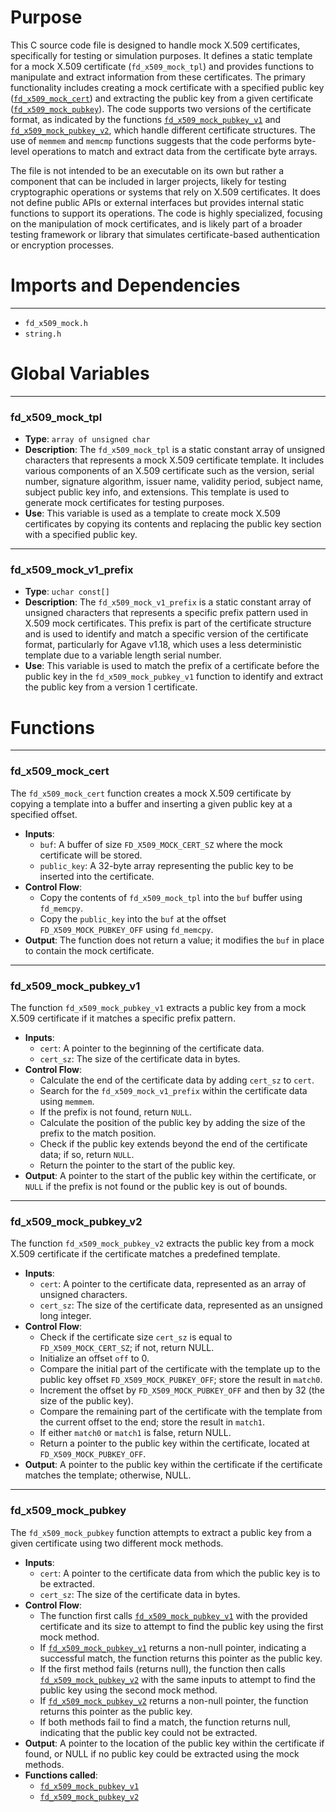 # Purpose
This C source code file is designed to handle mock X.509 certificates, specifically for testing or simulation purposes. It defines a static template for a mock X.509 certificate (`fd_x509_mock_tpl`) and provides functions to manipulate and extract information from these certificates. The primary functionality includes creating a mock certificate with a specified public key ([`fd_x509_mock_cert`](#fd_x509_mock_cert)) and extracting the public key from a given certificate ([`fd_x509_mock_pubkey`](#fd_x509_mock_pubkey)). The code supports two versions of the certificate format, as indicated by the functions [`fd_x509_mock_pubkey_v1`](#fd_x509_mock_pubkey_v1) and [`fd_x509_mock_pubkey_v2`](#fd_x509_mock_pubkey_v2), which handle different certificate structures. The use of `memmem` and `memcmp` functions suggests that the code performs byte-level operations to match and extract data from the certificate byte arrays.

The file is not intended to be an executable on its own but rather a component that can be included in larger projects, likely for testing cryptographic operations or systems that rely on X.509 certificates. It does not define public APIs or external interfaces but provides internal static functions to support its operations. The code is highly specialized, focusing on the manipulation of mock certificates, and is likely part of a broader testing framework or library that simulates certificate-based authentication or encryption processes.
# Imports and Dependencies

---
- `fd_x509_mock.h`
- `string.h`


# Global Variables

---
### fd\_x509\_mock\_tpl
- **Type**: `array of unsigned char`
- **Description**: The `fd_x509_mock_tpl` is a static constant array of unsigned characters that represents a mock X.509 certificate template. It includes various components of an X.509 certificate such as the version, serial number, signature algorithm, issuer name, validity period, subject name, subject public key info, and extensions. This template is used to generate mock certificates for testing purposes.
- **Use**: This variable is used as a template to create mock X.509 certificates by copying its contents and replacing the public key section with a specified public key.


---
### fd\_x509\_mock\_v1\_prefix
- **Type**: `uchar const[]`
- **Description**: The `fd_x509_mock_v1_prefix` is a static constant array of unsigned characters that represents a specific prefix pattern used in X.509 mock certificates. This prefix is part of the certificate structure and is used to identify and match a specific version of the certificate format, particularly for Agave v1.18, which uses a less deterministic template due to a variable length serial number.
- **Use**: This variable is used to match the prefix of a certificate before the public key in the `fd_x509_mock_pubkey_v1` function to identify and extract the public key from a version 1 certificate.


# Functions

---
### fd\_x509\_mock\_cert<!-- {{#callable:fd_x509_mock_cert}} -->
The `fd_x509_mock_cert` function creates a mock X.509 certificate by copying a template into a buffer and inserting a given public key at a specified offset.
- **Inputs**:
    - `buf`: A buffer of size `FD_X509_MOCK_CERT_SZ` where the mock certificate will be stored.
    - `public_key`: A 32-byte array representing the public key to be inserted into the certificate.
- **Control Flow**:
    - Copy the contents of `fd_x509_mock_tpl` into the `buf` buffer using `fd_memcpy`.
    - Copy the `public_key` into the `buf` at the offset `FD_X509_MOCK_PUBKEY_OFF` using `fd_memcpy`.
- **Output**: The function does not return a value; it modifies the `buf` in place to contain the mock certificate.


---
### fd\_x509\_mock\_pubkey\_v1<!-- {{#callable:fd_x509_mock_pubkey_v1}} -->
The function `fd_x509_mock_pubkey_v1` extracts a public key from a mock X.509 certificate if it matches a specific prefix pattern.
- **Inputs**:
    - `cert`: A pointer to the beginning of the certificate data.
    - `cert_sz`: The size of the certificate data in bytes.
- **Control Flow**:
    - Calculate the end of the certificate data by adding `cert_sz` to `cert`.
    - Search for the `fd_x509_mock_v1_prefix` within the certificate data using `memmem`.
    - If the prefix is not found, return `NULL`.
    - Calculate the position of the public key by adding the size of the prefix to the match position.
    - Check if the public key extends beyond the end of the certificate data; if so, return `NULL`.
    - Return the pointer to the start of the public key.
- **Output**: A pointer to the start of the public key within the certificate, or `NULL` if the prefix is not found or the public key is out of bounds.


---
### fd\_x509\_mock\_pubkey\_v2<!-- {{#callable:fd_x509_mock_pubkey_v2}} -->
The function `fd_x509_mock_pubkey_v2` extracts the public key from a mock X.509 certificate if the certificate matches a predefined template.
- **Inputs**:
    - `cert`: A pointer to the certificate data, represented as an array of unsigned characters.
    - `cert_sz`: The size of the certificate data, represented as an unsigned long integer.
- **Control Flow**:
    - Check if the certificate size `cert_sz` is equal to `FD_X509_MOCK_CERT_SZ`; if not, return NULL.
    - Initialize an offset `off` to 0.
    - Compare the initial part of the certificate with the template up to the public key offset `FD_X509_MOCK_PUBKEY_OFF`; store the result in `match0`.
    - Increment the offset by `FD_X509_MOCK_PUBKEY_OFF` and then by 32 (the size of the public key).
    - Compare the remaining part of the certificate with the template from the current offset to the end; store the result in `match1`.
    - If either `match0` or `match1` is false, return NULL.
    - Return a pointer to the public key within the certificate, located at `FD_X509_MOCK_PUBKEY_OFF`.
- **Output**: A pointer to the public key within the certificate if the certificate matches the template; otherwise, NULL.


---
### fd\_x509\_mock\_pubkey<!-- {{#callable:fd_x509_mock_pubkey}} -->
The `fd_x509_mock_pubkey` function attempts to extract a public key from a given certificate using two different mock methods.
- **Inputs**:
    - `cert`: A pointer to the certificate data from which the public key is to be extracted.
    - `cert_sz`: The size of the certificate data in bytes.
- **Control Flow**:
    - The function first calls [`fd_x509_mock_pubkey_v1`](#fd_x509_mock_pubkey_v1) with the provided certificate and its size to attempt to find the public key using the first mock method.
    - If [`fd_x509_mock_pubkey_v1`](#fd_x509_mock_pubkey_v1) returns a non-null pointer, indicating a successful match, the function returns this pointer as the public key.
    - If the first method fails (returns null), the function then calls [`fd_x509_mock_pubkey_v2`](#fd_x509_mock_pubkey_v2) with the same inputs to attempt to find the public key using the second mock method.
    - If [`fd_x509_mock_pubkey_v2`](#fd_x509_mock_pubkey_v2) returns a non-null pointer, the function returns this pointer as the public key.
    - If both methods fail to find a match, the function returns null, indicating that the public key could not be extracted.
- **Output**: A pointer to the location of the public key within the certificate if found, or NULL if no public key could be extracted using the mock methods.
- **Functions called**:
    - [`fd_x509_mock_pubkey_v1`](#fd_x509_mock_pubkey_v1)
    - [`fd_x509_mock_pubkey_v2`](#fd_x509_mock_pubkey_v2)


